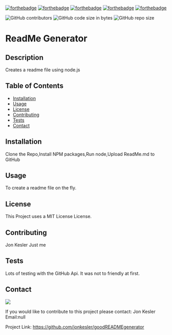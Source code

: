 
[![forthebadge](https://forthebadge.com/images/badges/built-with-love.svg)](https://forthebadge.com)
[![forthebadge](https://forthebadge.com/images/badges/check-it-out.svg)](https://forthebadge.com)
[![forthebadge](https://forthebadge.com/images/badges/fo-real.svg)](https://forthebadge.com)
[![forthebadge](https://forthebadge.com/images/badges/made-with-javascript.svg)](https://forthebadge.com)
[![forthebadge](https://forthebadge.com/images/badges/uses-badges.svg)](https://forthebadge.com)
    
    
![GitHub contributors](https://img.shields.io/github/contributors/jonkesler/goodREADMEgenerator)
![GitHub code size in bytes](https://img.shields.io/github/languages/code-size/jonkesler/goodREADMEgenerator?style=for-the-badge)
![GitHub repo size](https://img.shields.io/github/repo-size/jonkesler/goodREADMEgenerator)

# ReadMe Generator



## Description 
    
Creates a readme file using node.js
    
    
## Table of Contents
    
* [Installation](#installation)
* [Usage](#usage)
* [License](#license)
* [Contributing](#contributing)
* [Tests](#tests)
* [Contact](#contact)
    
    
## Installation
    
Clone the Repo,Install NPM packages,Run node,Upload ReadMe.md to GitHub

      
## Usage 
    
To create a readme file on the fly.


## License

This Project uses a MIT License License.


## Contributing
    
Jon Kesler
Just me
    
    
## Tests

Lots of testing with the GitHub Api.  It was not to friendly at first.
    

## Contact

<img src="https://avatars3.githubusercontent.com/u/60242682?v=4">

If you would like to contribute to this project please contact: 
  Jon Kesler 
  Email:null   


Project Link: https://github.com/jonkesler/goodREADMEgenerator



